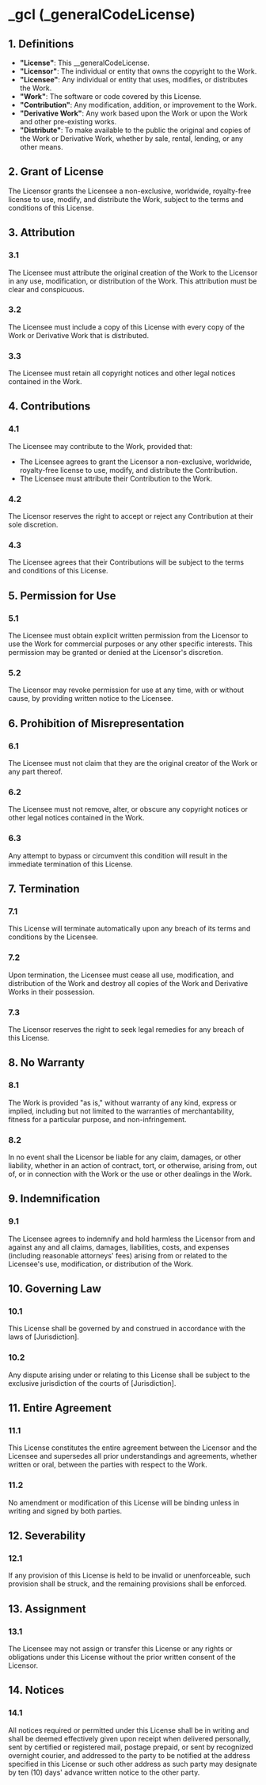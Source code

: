 # _gcl (_generalCodeLicense)

## 1. Definitions

- **"License"**: This __generalCodeLicense.
- **"Licensor"**: The individual or entity that owns the copyright to the Work.
- **"Licensee"**: Any individual or entity that uses, modifies, or distributes the Work.
- **"Work"**: The software or code covered by this License.
- **"Contribution"**: Any modification, addition, or improvement to the Work.
- **"Derivative Work"**: Any work based upon the Work or upon the Work and other pre-existing works.
- **"Distribute"**: To make available to the public the original and copies of the Work or Derivative Work, whether by sale, rental, lending, or any other means.

## 2. Grant of License
The Licensor grants the Licensee a non-exclusive, worldwide, royalty-free license to use, modify, and distribute the Work, subject to the terms and conditions of this License.

## 3. Attribution
### 3.1
The Licensee must attribute the original creation of the Work to the Licensor in any use, modification, or distribution of the Work. This attribution must be clear and conspicuous.

### 3.2
The Licensee must include a copy of this License with every copy of the Work or Derivative Work that is distributed.

### 3.3
The Licensee must retain all copyright notices and other legal notices contained in the Work.

## 4. Contributions
### 4.1
The Licensee may contribute to the Work, provided that:
- The Licensee agrees to grant the Licensor a non-exclusive, worldwide, royalty-free license to use, modify, and distribute the Contribution.
- The Licensee must attribute their Contribution to the Work.

### 4.2
The Licensor reserves the right to accept or reject any Contribution at their sole discretion.

### 4.3
The Licensee agrees that their Contributions will be subject to the terms and conditions of this License.

## 5. Permission for Use
### 5.1
The Licensee must obtain explicit written permission from the Licensor to use the Work for commercial purposes or any other specific interests. This permission may be granted or denied at the Licensor's discretion.

### 5.2
The Licensor may revoke permission for use at any time, with or without cause, by providing written notice to the Licensee.

## 6. Prohibition of Misrepresentation
### 6.1
The Licensee must not claim that they are the original creator of the Work or any part thereof.

### 6.2
The Licensee must not remove, alter, or obscure any copyright notices or other legal notices contained in the Work.

### 6.3
Any attempt to bypass or circumvent this condition will result in the immediate termination of this License.

## 7. Termination
### 7.1
This License will terminate automatically upon any breach of its terms and conditions by the Licensee.

### 7.2
Upon termination, the Licensee must cease all use, modification, and distribution of the Work and destroy all copies of the Work and Derivative Works in their possession.

### 7.3
The Licensor reserves the right to seek legal remedies for any breach of this License.

## 8. No Warranty
### 8.1
The Work is provided "as is," without warranty of any kind, express or implied, including but not limited to the warranties of merchantability, fitness for a particular purpose, and non-infringement.

### 8.2
In no event shall the Licensor be liable for any claim, damages, or other liability, whether in an action of contract, tort, or otherwise, arising from, out of, or in connection with the Work or the use or other dealings in the Work.

## 9. Indemnification
### 9.1
The Licensee agrees to indemnify and hold harmless the Licensor from and against any and all claims, damages, liabilities, costs, and expenses (including reasonable attorneys' fees) arising from or related to the Licensee's use, modification, or distribution of the Work.

## 10. Governing Law
### 10.1
This License shall be governed by and construed in accordance with the laws of [Jurisdiction].

### 10.2
Any dispute arising under or relating to this License shall be subject to the exclusive jurisdiction of the courts of [Jurisdiction].

## 11. Entire Agreement
### 11.1
This License constitutes the entire agreement between the Licensor and the Licensee and supersedes all prior understandings and agreements, whether written or oral, between the parties with respect to the Work.

### 11.2
No amendment or modification of this License will be binding unless in writing and signed by both parties.

## 12. Severability
### 12.1
If any provision of this License is held to be invalid or unenforceable, such provision shall be struck, and the remaining provisions shall be enforced.

## 13. Assignment
### 13.1
The Licensee may not assign or transfer this License or any rights or obligations under this License without the prior written consent of the Licensor.

## 14. Notices
### 14.1
All notices required or permitted under this License shall be in writing and shall be deemed effectively given upon receipt when delivered personally, sent by certified or registered mail, postage prepaid, or sent by recognized overnight courier, and addressed to the party to be notified at the address specified in this License or such other address as such party may designate by ten (10) days' advance written notice to the other party.
